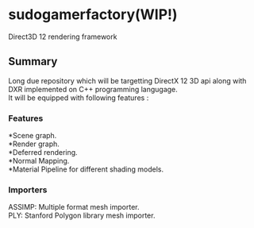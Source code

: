 # sudogamerfactory(WIP!)
Direct3D 12 rendering framework 

## Summary  
Long due repository which will be targetting DirectX 12 3D api along with DXR implemented on C++ programming langugage.  
It will be equipped with following features :  
### Features
*Scene graph.  
*Render graph.  
*Deferred rendering.  
*Normal Mapping.  
*Material Pipeline for different shading models.  

### Importers  
ASSIMP: Multiple format mesh importer.  
PLY: Stanford Polygon library mesh importer.  
